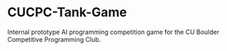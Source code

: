 # CUCPC-Tank-Game
Internal prototype AI programming competition game for the CU Boulder Competitive Programming Club.
